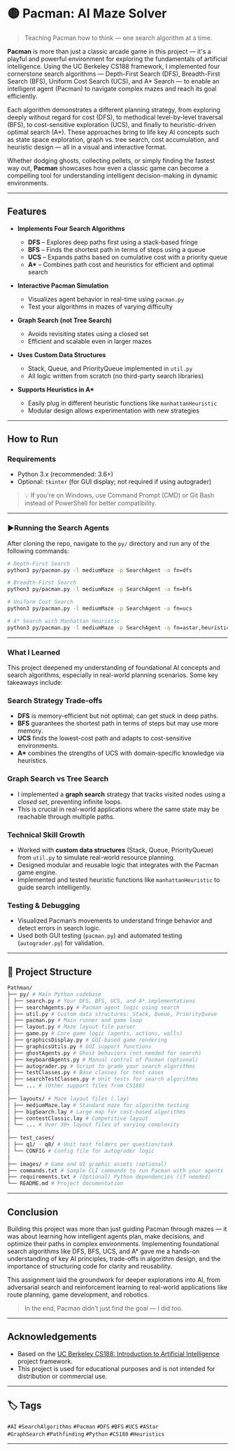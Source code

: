 
# 🟡 Pacman: AI Maze Solver

> Teaching Pacman how to think — one search algorithm at a time.

**Pacman** is more than just a classic arcade game in this project — it's a playful and powerful environment for exploring the fundamentals of artificial intelligence. Using the UC Berkeley CS188 framework, I implemented four cornerstone search algorithms — Depth-First Search (DFS), Breadth-First Search (BFS), Uniform Cost Search (UCS), and A* Search — to enable an intelligent agent (Pacman) to navigate complex mazes and reach its goal efficiently.

Each algorithm demonstrates a different planning strategy, from exploring deeply without regard for cost (DFS), to methodical level-by-level traversal (BFS), to cost-sensitive exploration (UCS), and finally to heuristic-driven optimal search (A*). These approaches bring to life key AI concepts such as state space exploration, graph vs. tree search, cost accumulation, and heuristic design — all in a visual and interactive format.

Whether dodging ghosts, collecting pellets, or simply finding the fastest way out, **Pacman** showcases how even a classic game can become a compelling tool for understanding intelligent decision-making in dynamic environments.

---

## Features

- **Implements Four Search Algorithms**
  - **DFS** – Explores deep paths first using a stack-based fringe
  - **BFS** – Finds the shortest path in terms of steps using a queue
  - **UCS** – Expands paths based on cumulative cost with a priority queue
  - **A\*** – Combines path cost and heuristics for efficient and optimal search

- **Interactive Pacman Simulation**
  - Visualizes agent behavior in real-time using `pacman.py`
  - Test your algorithms in mazes of varying difficulty

- **Graph Search (not Tree Search)**
  - Avoids revisiting states using a closed set
  - Efficient and scalable even in larger mazes

- **Uses Custom Data Structures**
  - Stack, Queue, and PriorityQueue implemented in `util.py`
  - All logic written from scratch (no third-party search libraries)

- **Supports Heuristics in A\***
  - Easily plug in different heuristic functions like `manhattanHeuristic`
  - Modular design allows experimentation with new strategies

---
## How to Run

### Requirements
- Python 3.x (recommended: 3.6+)
- Optional: `tkinter` (for GUI display; not required if using autograder)

> 💡 If you're on Windows, use Command Prompt (CMD) or Git Bash instead of PowerShell for better compatibility.

---

### ▶Running the Search Agents

After cloning the repo, navigate to the `py/` directory and run any of the following commands:

```bash
# Depth-First Search
python3 py/pacman.py -l mediumMaze -p SearchAgent -a fn=dfs

# Breadth-First Search
python3 py/pacman.py -l mediumMaze -p SearchAgent -a fn=bfs

# Uniform Cost Search
python3 py/pacman.py -l mediumMaze -p SearchAgent -a fn=ucs

# A* Search with Manhattan Heuristic
python3 py/pacman.py -l mediumMaze -p SearchAgent -a fn=astar,heuristic=manhattanHeuristic

```
---



### What I Learned

This project deepened my understanding of foundational AI concepts and search algorithms, especially in real-world planning scenarios. Some key takeaways include:

### Search Strategy Trade-offs
- **DFS** is memory-efficient but not optimal; can get stuck in deep paths.
- **BFS** guarantees the shortest path in terms of steps but may use more memory.
- **UCS** finds the lowest-cost path and adapts to cost-sensitive environments.
- **A\*** combines the strengths of UCS with domain-specific knowledge via heuristics.

### Graph Search vs Tree Search
- I implemented a **graph search** strategy that tracks visited nodes using a *closed set*, preventing infinite loops.
- This is crucial in real-world applications where the same state may be reachable through multiple paths.

### Technical Skill Growth
- Worked with **custom data structures** (Stack, Queue, PriorityQueue) from `util.py` to simulate real-world resource planning.
- Designed modular and reusable logic that integrates with the Pacman game engine.
- Implemented and tested heuristic functions like `manhattanHeuristic` to guide search intelligently.

### Testing & Debugging
- Visualized Pacman’s movements to understand fringe behavior and detect errors in search logic.
- Used both GUI testing (`pacman.py`) and automated testing (`autograder.py`) for validation.
  
---

## 📂 Project Structure
```bash
Pathman/
├── py/ # Main Python codebase
│ ├── search.py # Your DFS, BFS, UCS, and A* implementations
│ ├── searchAgents.py # Pacman agent logic using search
│ ├── util.py # Custom data structures: Stack, Queue, PriorityQueue
│ ├── pacman.py # Main runner and game loop
│ ├── layout.py # Maze layout file parser
│ ├── game.py # Core game logic (agents, actions, walls)
│ ├── graphicsDisplay.py # GUI-based game rendering
│ ├── graphicsUtils.py # GUI support functions
│ ├── ghostAgents.py # Ghost behaviors (not needed for search)
│ ├── keyboardAgents.py # Manual control of Pacman (optional)
│ ├── autograder.py # Script to grade your search algorithms
│ ├── testClasses.py # Base classes for test cases
│ ├── searchTestClasses.py # Unit tests for search algorithms
│ └── ... # (Other support files from CS188)
│
├── layouts/ # Maze layout files (.lay)
│ ├── mediumMaze.lay # Standard maze for algorithm testing
│ ├── bigSearch.lay # Large map for cost-based algorithms
│ ├── contestClassic.lay # Competitive layout
│ └── ... # Over 30+ layout files of varying complexity
│
├── test_cases/
│ ├── q1/ - q8/ # Unit test folders per question/task
│ └── CONFIG # Config file for autograder logic
│
├── images/ # Game and UI graphic assets (optional)
├── commands.txt # Sample CLI commands to run Pacman with your agents
├── requirements.txt # (Optional) Python dependencies (if needed)
└── README.md # Project documentation

```
---

## Conclusion

Building this project was more than just guiding Pacman through mazes — it was about learning how intelligent agents plan, make decisions, and optimize their paths in complex environments. Implementing foundational search algorithms like DFS, BFS, UCS, and A* gave me a hands-on understanding of key AI principles, trade-offs in algorithm design, and the importance of structuring code for clarity and reusability.

This assignment laid the groundwork for deeper explorations into AI, from adversarial search and reinforcement learning to real-world applications like route planning, game development, and robotics.

> In the end, Pacman didn’t just find the goal — I did too.

---

## Acknowledgements

- Based on the [UC Berkeley CS188: Introduction to Artificial Intelligence](http://inst.eecs.berkeley.edu/~cs188/) project framework.
- This project is used for educational purposes and is not intended for distribution or commercial use.

---

## 🏷️ Tags

`#AI` `#SearchAlgorithms` `#Pacman` `#DFS` `#BFS` `#UCS` `#AStar`  
`#GraphSearch` `#Pathfinding` `#Python` `#CS188` `#Heuristics`

---



